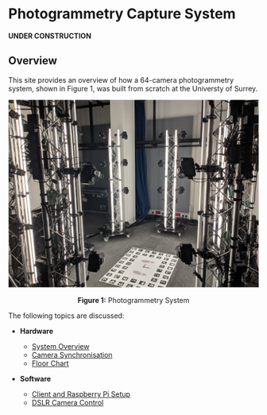 # Photogrammetry Capture System

**UNDER CONSTRUCTION**

## Overview
This site provides an overview of how a 64-camera photogrammetry system, shown in Figure 1, was built from scratch at the Universty of Surrey. 

![photogrammetry system](images/photogrammetry.jpg)
<p style="text-align:center"><b>Figure 1:</b> Photogrammetry System</p>




The following topics are discussed:

* **Hardware**
    - [System Overview](system-overview.md)
	- [Camera Synchronisation](camera-sync.md)
	- [Floor Chart](floor-chart.md)

* **Software**
  - [Client and Raspberry Pi Setup](system-setup.md)
  - [DSLR Camera Control](camera-control.md) 

